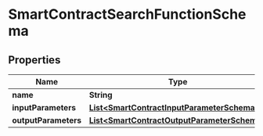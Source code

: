 

# SmartContractSearchFunctionSchema


## Properties

Name | Type | Description | Notes
------------ | ------------- | ------------- | -------------
**name** | **String** |  |  [optional]
**inputParameters** | [**List&lt;SmartContractInputParameterSchema&gt;**](SmartContractInputParameterSchema.md) |  |  [optional]
**outputParameters** | [**List&lt;SmartContractOutputParameterSchema&gt;**](SmartContractOutputParameterSchema.md) |  |  [optional]



